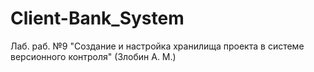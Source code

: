 # Client-Bank_System
Лаб. раб. №9 "Создание и настройка хранилища проекта в системе версионного контроля" (Злобин А. М.)
